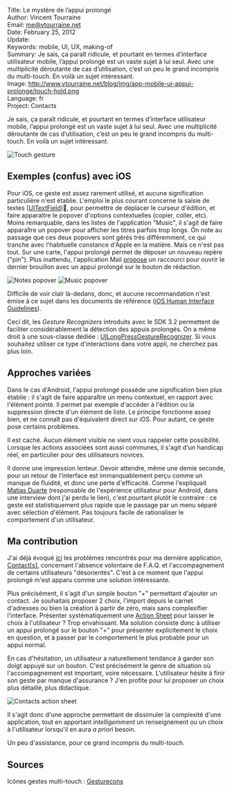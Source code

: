 Title:    Le mystère de l’appui prolongé  
Author:   Vincent Tourraine  
Email:    me@vtourraine.net  
Date:     February 25, 2012  
Update:   
Keywords: mobile, UI, UX, making-of  
Summary:  Je sais, ça paraît ridicule, et pourtant en termes d’interface utilisateur mobile, l’appui prolongé est un vaste sujet à lui seul. Avec une multiplicité déroutante de cas d’utilisation, c’est un peu le grand incompris du multi-touch. En voilà un sujet intéressant.  
Image:    http://www.vtourraine.net/blog/img/app-mobile-ui-appui-prolonge/touch-hold.png  
Language: fr  
Project:  Contacts  

<p>Je sais, ça paraît ridicule, et pourtant en termes d’interface utilisateur mobile, l’appui prolongé est un vaste sujet à lui seul. Avec une multiplicité déroutante de cas d’utilisation, c’est un peu le grand incompris du multi-touch. En voilà un sujet intéressant.</p>

<div class="slideshow">
	<img src="img/app-mobile-ui-appui-prolonge/touch-hold.png" class="nostyle" alt="Touch gesture" />
</div>

<h2>Exemples (confus) avec iOS</h2>
<p>Pour iOS, ce geste est assez rarement utilisé, et aucune signification particulière n'est établie. L'emploi le plus courant concerne la saisie de textes (<a href="https://developer.apple.com/library/ios/documentation/uikit/reference/UITextField_Class/">UITextField</a>), pour permettre de déplacer le curseur d'édition, et faire apparaître le popover d'options contextuelles (copier, coller, etc). Moins remarquable, dans les listes de l'application "Music", il s'agit de faire apparaître un popover pour afficher les titres parfois trop longs. On note au passage que ces deux popovers sont gérés très différemment, ce qui tranche avec l'habituelle constance d'Apple en la matière. Mais ce n'est pas tout. Sur une carte, l'appui prolongé permet de déposer un nouveau repère ("pin"). Plus inattendu, l'application Mail <a href="http://gizmodo.com/5887459/how-to-quickly-open-saved-email-drafts-in-ios">propose</a> un raccourci pour ouvrir le dernier brouillon avec un appui prolongé sur le bouton de rédaction.
</p>

<div class="slideshow">
	<img src="img/app-mobile-ui-appui-prolonge/notes-popover.jpg" alt="Notes popover" />
	<img src="img/app-mobile-ui-appui-prolonge/music-popover.jpg" alt="Music popover" />
</div>

<p>
	Difficile de voir clair là-dedans, donc, et aucune recommandation n'est émise à ce sujet dans les documents de référence (<a href="https://developer.apple.com/library/ios/#documentation/UserExperience/Conceptual/MobileHIG/Introduction/Introduction.html">iOS Human Interface Guidelines</a>).
</p>

<p>
	Ceci dit, les <em>Gesture Recognizers</em> introduits avec le SDK 3.2 permettent de faciliter considérablement la détection des appuis prolongés. On a même droit à une sous-classe dédiée : <a href="https://developer.apple.com/library/ios/#DOCUMENTATION/UIKit/Reference/UILongPressGestureRecognizer_Class/Reference/Reference.html">UILongPressGestureRecognizer</a>. Si vous souhaitez utiliser ce type d'interactions dans votre appli, ne cherchez pas plus loin.
</p>

<h2>Approches variées</h2>
<p>
	Dans le cas d'Android, l'appui prolongé possède une signification bien plus établie : il s'agit de faire apparaître un menu contextuel, en rapport avec l'élément pointé. Il permet par exemple d'accéder à l'édition ou la suppression directe d'un élément de liste. Le principe fonctionne assez bien, et ne connaît pas d'équivalent direct sur iOS. Pour autant, ce geste pose certains problèmes.
</p>
<p>
	Il est caché. Aucun élément visible ne vient vous rappeler cette possibilité. Lorsque les actions associées sont aussi communes, il s'agit d'un handicap réel, en particulier pour des utilisateurs novices.
</p>
<p>
	Il donne une impression lenteur. Devoir attendre, même une demie seconde, pour un retour de l'interface est immanquablement perçu comme un manque de fluidité, et donc une perte d'efficacité. Comme l'expliquait <a href="https://plus.google.com/114892667463719782631">Matias Duarte</a> (responsable de l'expérience utilisateur pour Android, dans une interview dont j'ai perdu le lien), c'est pourtant plutôt le contraire : ce geste est statistiquement plus rapide que le passage par un menu séparé avec sélection d'élément. Pas toujours facile de rationaliser le comportement d'un utilisateur.
</p>

<h2>Ma contribution</h2>
<p>
	J'ai déjà évoqué <a href="http://www.vtourraine.net/blog/app-mobile-guide-utilisation">ici</a> les problèmes rencontrés pour ma dernière application, <a href="http://www.studioamanga.com/contacts/">Contact[s]</a>, concernant l'absence volontaire de F.A.Q. et l'accompagnement de certains utilisateurs "désorientés". C'est à ce moment que l'appui prolongé m'est apparu comme une solution intéressante.
</p>
<p>
	Plus précisément, il s'agit d'un simple bouton "+" permettant d'ajouter un contact. Je souhaitais proposer 2 choix, l'import depuis le carnet d'adresses ou bien la création à partir de zéro, mais sans complexifier l'interface. Présenter systématiquement une <a href="https://developer.apple.com/library/ios/documentation/uikit/reference/UIActionSheet_Class/">Action Sheet</a> pour laisser le choix à l'utilisateur ? Trop envahissant. Ma solution consiste donc à utiliser un appui prolongé sur le bouton "+" pour présenter explicitement le choix en question, et à passer par le comportement le plus probable pour un appui normal.
</p>
<p>
	En cas d'hésitation, un utilisateur a naturellement tendance à garder son doigt appuyé sur un bouton. C'est précisément le genre de situation où l'accompagnement est important, voire nécessaire. L'utilisateur hésite à finir son geste par manque d'assurance ? J'en profite pour lui proposer un choix plus détaillé, plus didactique.
</p>

<div class="slideshow">
	<img src="img/app-mobile-ui-appui-prolonge/contacts-action-sheet.png" class="nostyle" alt="Contacts action sheet" />
</div>

<p>
	Il s'agit donc d'une approche permettant de dissimuler la complexité d'une application, tout en apportant <em>intelligemment</em> un renseignement ou un choix à l'utilisateur lorsqu'il en aura <em>a priori</em> besoin. 
</p>
<p>
	Un peu d'assistance, pour ce grand incompris du multi-touch.
</p>

<h2>Sources</h2>
<p>
	Icônes gestes multi-touch : <a href="http://gesturecons.com/">Gesturecons</a>
</p>